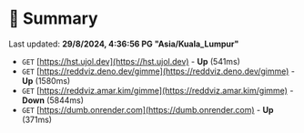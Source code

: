 # 📖 Summary
Last updated: **29/8/2024, 4:36:56 PG "Asia/Kuala_Lumpur"**

- `GET` [https://hst.ujol.dev](https://hst.ujol.dev) - **Up** (541ms)
- `GET` [https://reddviz.deno.dev/gimme](https://reddviz.deno.dev/gimme) - **Up** (1580ms)
- `GET` [https://reddviz.amar.kim/gimme](https://reddviz.amar.kim/gimme) - **Down** (5844ms)
- `GET` [https://dumb.onrender.com](https://dumb.onrender.com) - **Up** (371ms)
